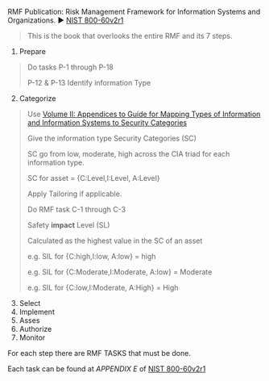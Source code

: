 RMF Publication: Risk Management Framework for Information Systems and Organizations.
▶️ [NIST 800-60v2r1](https://nvlpubs.nist.gov/nistpubs/Legacy/SP/nistspecialpublication800-60v2r1.pdf)

> This is the book that overlooks the entire RMF and its 7 steps.
1. Prepare
  > Do tasks P-1 through P-18
  > 
  > P-12 & P-13 Identify information Type
2. Categorize
  > Use [Volume II: Appendices to Guide for Mapping Types of Information and Information Systems to Security Categories](https://nvlpubs.nist.gov/nistpubs/Legacy/SP/nistspecialpublication800-60v2r1.pdf)
  >
  > Give the information type Security Categories (SC)
  >
  > SC go from low, moderate, high across the CIA triad for each information type.
  > 
  > SC for asset = {C:Level,I:Level, A:Level}
  > 
  > Apply Tailoring if applicable.
  > 
  > Do RMF task C-1 through C-3
  >
  > Safety **impact** Level (SL)
  > 
  > Calculated as the highest value in the SC of an asset
  >
  > e.g. SIL for {C:high,I:low, A:low} = high
  >
  > e.g. SIL for {C:Moderate,I:Moderate, A:low} = Moderate
  > 
  > e.g. SIL for {C:low,I:Moderate, A:High} = High
3. Select
4. Implement
5. Asses
6. Authorize
7. Monitor

For each step there are RMF TASKS that must be done. 

Each task can be found at *APPENDIX E* of [NIST 800-60v2r1](https://nvlpubs.nist.gov/nistpubs/Legacy/SP/nistspecialpublication800-60v2r1.pdf)

